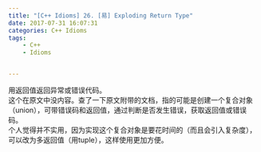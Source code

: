 ```yaml
---
title: "[C++ Idioms] 26. [易] Exploding Return Type"
date: 2017-07-31 16:07:31
categories: C++ Idioms
tags:
    - C++
    - Idioms


---
```

用返回值返回异常或错误代码。<!--more-->  
这个在原文中没内容。查了一下原文附带的文档，指的可能是创建一个复合对象（union），可带错误码和返回值，通过判断是否发生错误，获取返回值或错误码。  
个人觉得并不实用，因为实现这个复合对象是要花时间的（而且会引入复杂度），可以改为多返回值（用tuple），这样使用更加方便。  

